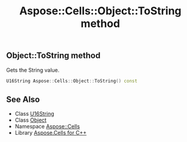 ﻿---
title: Aspose::Cells::Object::ToString method
linktitle: ToString
second_title: Aspose.Cells for C++ API Reference
description: 'Aspose::Cells::Object::ToString method. Gets the String value in C++.'
type: docs
weight: 3300
url: /cpp/aspose.cells/object/tostring/
---
## Object::ToString method


Gets the String value.

```cpp
U16String Aspose::Cells::Object::ToString() const
```

## See Also

* Class [U16String](../../u16string/)
* Class [Object](../)
* Namespace [Aspose::Cells](../../)
* Library [Aspose.Cells for C++](../../../)
